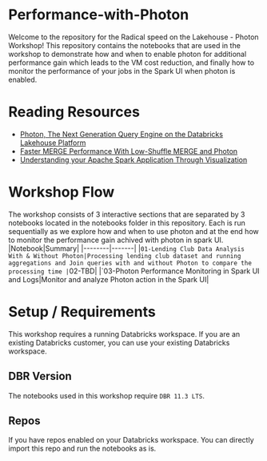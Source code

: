 # Performance-with-Photon


Welcome to the repository for the Radical speed on the Lakehouse - Photon Workshop!
This repository contains the notebooks that are used in the workshop to demonstrate how and when to enable photon for additional performance gain which leads to the VM cost reduction, and finally how to monitor the performance of your jobs in the Spark UI when photon is enabled. 


# Reading Resources

* [Photon, The Next Generation Query Engine on the Databricks Lakehouse Platform](https://www.databricks.com/blog/2021/06/17/announcing-photon-public-preview-the-next-generation-query-engine-on-the-databricks-lakehouse-platform.html)
* [Faster MERGE Performance With Low-Shuffle MERGE and Photon](https://www.databricks.com/blog/2022/10/17/faster-merge-performance-low-shuffle-merge-and-photon.html)
* [Understanding your Apache Spark Application Through Visualization](https://www.databricks.com/blog/2015/06/22/understanding-your-spark-application-through-visualization.html)

# Workshop Flow

The workshop consists of 3 interactive sections that are separated by 3 notebooks located in the notebooks folder in this repository. Each is run sequentially as we explore how and when to use photon and at the end how to monitor the performance gain achived with photon in spark UI.
|Notebook|Summary|
|--------|-------|
|`01-Lending Club Data Analysis With & Without Photon|Processing lending club dataset and running aggregations and Join queries with and without Photon to compare the processing time
|`02-TBD|
|`03-Photon Performance Monitoring in Spark UI and Logs|Monitor and analyze Photon action in the Spark UI|


# Setup / Requirements

This workshop requires a running Databricks workspace. If you are an existing Databricks customer, you can use your existing Databricks workspace. 

## DBR Version

The notebooks used in this workshop require `DBR 11.3 LTS`.

## Repos

If you have repos enabled on your Databricks workspace. You can directly import this repo and run the notebooks as is.

